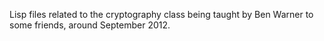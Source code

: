 Lisp files related to the cryptography class being taught by Ben Warner to some friends, around September 2012.
